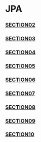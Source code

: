 # JPA
### [SECTION02](./basic/section02/README.md)
### [SECTION03](./basic/section03/README.md)
### [SECTION04](./basic/section04/README.md)
### [SECTION05](./basic/section05/README.md)
### [SECTION06](./basic/section06/README.md)
### [SECTION07](./basic/section07/README.md)
### [SECTION08](./basic/section08/README.md)
### [SECTION09](./basic/section09/README.md)
### [SECTION10](./basic/section10/README.md)

